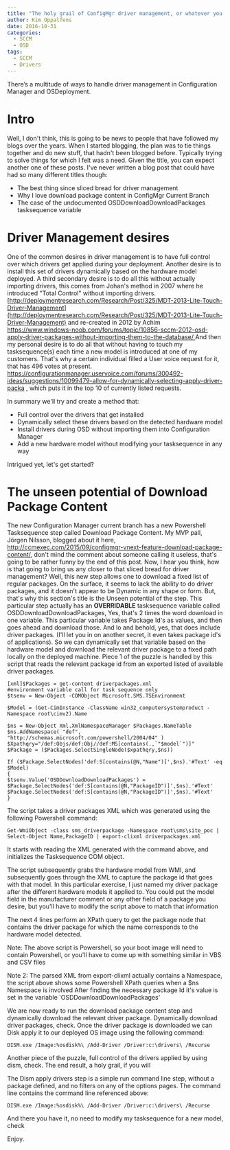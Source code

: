 ```yaml
---
title: "The holy grail of ConfigMgr driver management, or whatever you'd like to call it."
author: Kim Oppalfens
date: 2016-10-31
categories:
  - SCCM
  - OSD
tags:
  - SCCM
  - Drivers
---
```



There’s a multitude of ways to handle driver management in Configuration Manager and OSDeployment.

# Intro
Well, I don't think, this is going to be news to people that have followed my blogs over the years. When I started blogging, the plan was to tie things together and do new stuff, that hadn't been blogged before. Typically trying to solve things for which I felt was a need.
Given the title, you can expect another one of these posts.
I've never written a blog post that could have had so many different titles though:

* The best thing since sliced bread for driver management
* Why I love download package content in ConfigMgr Current Branch
* The case of the undocumented OSDDownloadDownloadPackages tasksequence variable

# Driver Management desires

One of the common desires in driver management is to have full control over which drivers get applied during your deployment.
Another desire is to install this set of drivers dynamically based on the hardware model deployed.
A third secondary desire is to do all this without actually importing drivers, this comes from Johan's method in 2007 where he introduced "Total Control" without importing drivers.
[http://deploymentresearch.com/Research/Post/325/MDT-2013-Lite-Touch-Driver-Management](http://deploymentresearch.com/Research/Post/325/MDT-2013-Lite-Touch-Driver-Management) 
and re-created in 2012 by Achim 
[https://www.windows-noob.com/forums/topic/10856-sccm-2012-osd-apply-driver-packages-without-importing-them-to-the-database/
](https://www.windows-noob.com/forums/topic/10856-sccm-2012-osd-apply-driver-packages-without-importing-them-to-the-database/)
And then my personal desire is to do all that without having to touch my tasksequence(s) each time a new model is introduced at one of my customers.
That's why a certain individual filled a User voice request for it, that has 496 votes at present. https://configurationmanager.uservoice.com/forums/300492-ideas/suggestions/10099479-allow-for-dynamically-selecting-apply-driver-packa
, which puts it in the top 10 of currently listed requests.

In summary we'll try and create a method that:

- Full control over the drivers that get installed
- Dynamically select these drivers based on the detected hardware model
- Install drivers during OSD without importing them into Configuration Manager
- Add a new hardware model without modifying your tasksequence in any way


Intrigued yet, let's get started?
# The unseen potential of Download Package Content

The new Configuration Manager current branch has a new Powershell Tasksequence step called Download Package Content.
My MVP pall, Jörgen Nilsson, blogged about it here, http://ccmexec.com/2015/09/configmgr-vnext-feature-download-package-content/, don't mind the comment about someone calling it useless, that's going to be rather funny by the end of this post.
Now, I hear you think, how is that going to bring us any closer to that sliced bread for driver management? Well, this new step allows one to download a fixed list of regular packages.
On the surface, it seems to lack the ability to do driver packages, and it doesn't appear to be Dynamic in any shape or form.
But, that's why this section's title is the Unseen potential of the step. This particular step actually has an **OVERRIDABLE** tasksequence variable called OSDDownloadDownloadPackages, Yes, that's 2 times the word download in one variable. This particular variable takes Package Id's as values, and then goes ahead and download those. And lo and behold, yes, that does include driver packages. (I'll let you in on another secret, it even takes package id's of applications).
So we can dynamically set that variable based on the hardware model and download the relevant driver package to a fixed path locally on the deployed machine. Piece 1 of the puzzle is handled by this script that reads the relevant package id from an exported listed of available driver packages.

```posh
[xml]$Packages = get-content driverpackages.xml
#environment variable call for task sequence only
$tsenv = New-Object -COMObject Microsoft.SMS.TSEnvironment

$Model = (Get-CimInstance -ClassName win32_computersystemproduct -Namespace root\cimv2).Name

$ns = New-Object Xml.XmlNamespaceManager $Packages.NameTable
$ns.AddNamespace( "def", "http://schemas.microsoft.com/powershell/2004/04" )
$Xpathqry="/def:Objs/def:Obj//def:MS[contains(.,`"$model`")]"
$Package = ($Packages.SelectSingleNode($xpathqry,$ns))

If ($Package.SelectNodes('def:S[contains(@N,"Name")]',$ns).'#Text' -eq $Model)
{
$tsenv.Value('OSDDownloadDownloadPackages') = $Package.SelectNodes('def:S[contains(@N,"PackageID")]',$ns).'#Text'
$Package.SelectNodes('def:S[contains(@N,"PackageID")]',$ns).'#Text'
}
```

The script takes a driver packages XML which was generated using the following Powershell command:

```posh
Get-WmiObject -class sms_driverpackage -Namespace root\sms\site_poc | Select-Object Name,PackageID | export-clixml driverpackages.xml
```

It starts with reading the XML generated with the command above, and initializes the Tasksequence COM object.


The script subsequently grabs the hardware model from WMI, and subsequently  goes through the XML to capture the package id that goes with that model. In this particular exercise, I just named my driver package after the different hardware models it applied to.
You could put the model field in the manufacturer comment or any other field of a package you desire, but you'll have to modify the script above to match that information

The next 4 lines perform an XPath query to get the package node that contains the driver package for which the name corresponds to the hardware model detected.

Note: The above script is Powershell, so your boot image will need to contain Powershell, or you'll have to come up with something similar in VBS and CSV files

Note 2: The parsed XML from export-clixml actually contains a Namespace, the script above shows some Powershell XPath queries when a $ns Namespace is involved
After finding the necessary package Id it's value is set in the variable 'OSDDownloadDownloadPackages'

We are now ready to run the download package content step and dynamically download the relevant driver package.
Dynamically download driver packages, check.
Once the driver package is downloaded we can Disk apply it to our deployed OS image using the following command:

```posh
DISM.exe /Image:%osdisk%\ /Add-Driver /Driver:c:\drivers\ /Recurse
```

Another piece of the puzzle, full control of the drivers applied by using dism, check.
The end result, a holy grail, if you will

The Dism apply drivers step is a simple run command line step, without a package defined, and no filters on any of the options pages.
The command line contains the command line referenced above:

```posh
DISM.exe /Image:%osdisk%\ /Add-Driver /Driver:c:\drivers\ /Recurse
```

And there you have it, no need to modify my tasksequence for a new model, check

Enjoy.